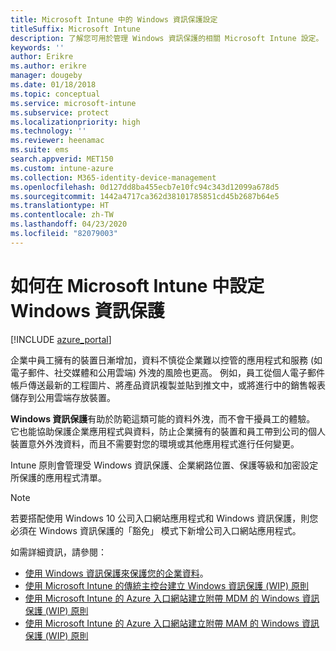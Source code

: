 ```yaml
---
title: Microsoft Intune 中的 Windows 資訊保護設定
titleSuffix: Microsoft Intune
description: 了解您可用於管理 Windows 資訊保護的相關 Microsoft Intune 設定。
keywords: ''
author: Erikre
ms.author: erikre
manager: dougeby
ms.date: 01/18/2018
ms.topic: conceptual
ms.service: microsoft-intune
ms.subservice: protect
ms.localizationpriority: high
ms.technology: ''
ms.reviewer: heenamac
ms.suite: ems
search.appverid: MET150
ms.custom: intune-azure
ms.collection: M365-identity-device-management
ms.openlocfilehash: 0d127dd8ba455ecb7e10fc94c343d12099a678d5
ms.sourcegitcommit: 1442a4717ca362d38101785851cd45b2687b64e5
ms.translationtype: HT
ms.contentlocale: zh-TW
ms.lasthandoff: 04/23/2020
ms.locfileid: "82079003"
---
```

# <a name="how-to-configure-windows-information-protection-in-microsoft-intune"></a>如何在 Microsoft Intune 中設定 Windows 資訊保護

[!INCLUDE [azure_portal](../includes/azure_portal.md)]

企業中員工擁有的裝置日漸增加，資料不慎從企業難以控管的應用程式和服務 (如電子郵件、社交媒體和公用雲端) 外洩的風險也更高。 例如，員工從個人電子郵件帳戶傳送最新的工程圖片、將產品資訊複製並貼到推文中，或將進行中的銷售報表儲存到公用雲端存放裝置。

**Windows 資訊保護**有助於防範這類可能的資料外洩，而不會干擾員工的體驗。 它也能協助保護企業應用程式與資料，防止企業擁有的裝置和員工帶到公司的個人裝置意外外洩資料，而且不需要對您的環境或其他應用程式進行任何變更。

Intune 原則會管理受 Windows 資訊保護、企業網路位置、保護等級和加密設定所保護的應用程式清單。

>[!NOTE]
> 若要搭配使用 Windows 10 公司入口網站應用程式和 Windows 資訊保護，則您必須在 Windows 資訊保護的「豁免」  模式下新增公司入口網站應用程式。 

如需詳細資訊，請參閱：
- [使用 Windows 資訊保護來保護您的企業資料](https://technet.microsoft.com/itpro/windows/keep-secure/protect-enterprise-data-using-wip)。
- [使用 Microsoft Intune 的傳統主控台建立 Windows 資訊保護 (WIP) 原則](https://docs.microsoft.com/windows/threat-protection/windows-information-protection/create-wip-policy-using-intune)
- [使用 Microsoft Intune 的 Azure 入口網站建立附帶 MDM 的 Windows 資訊保護 (WIP) 原則](https://docs.microsoft.com/windows/threat-protection/windows-information-protection/create-wip-policy-using-intune-azure)
- [使用 Microsoft Intune 的 Azure 入口網站建立附帶 MAM 的 Windows 資訊保護 (WIP) 原則](https://docs.microsoft.com/windows/threat-protection/windows-information-protection/create-wip-policy-using-mam-intune-azure)
